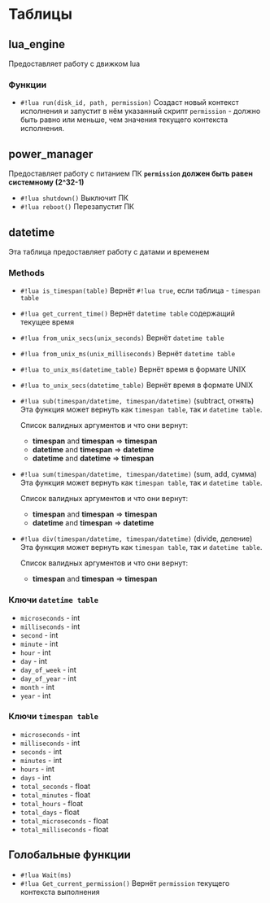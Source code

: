 # Таблицы
## lua_engine
Предоставляет работу с движком lua
### Функции
- `#!lua run(disk_id, path, permission)`
    Создаст новый контекст исполнения и запустит в нём указанный скрипт
    `permission` - должно быть равно или меньше, чем значения текущего контекста исполнения.

## power_manager
Предоставляет работу с питанием ПК **`permission` должен быть равен системному (2^32-1)**
- `#!lua shutdown()`
    Выключит ПК
- `#!lua reboot()`
    Перезапустит ПК

## datetime
Эта таблица предоставляет работу с датами и временем
### Methods
- `#!lua is_timespan(table)`
    Вернёт `#!lua true`, если таблица - `timespan table`
- `#!lua get_current_time()`
    Вернёт `datetime table` содержащий текущее время
- `#!lua from_unix_secs(unix_seconds)`
    Вернёт `datetime table`
- `#!lua from_unix_ms(unix_milliseconds)`
    Вернёт `datetime table`
- `#!lua to_unix_ms(datetime_table)`
    Вернёт время в формате UNIX
- `#!lua to_unix_secs(datetime_table)`
    Вернёт время в формате UNIX
- `#!lua sub(timespan/datetime, timespan/datetime)`
    (subtract, отнять)
    Эта функция может вернуть как `timespan table`, так и `datetime table`.
    
    Список валидных аргументов и что они вернут:
    - **timespan** and **timespan** => **timespan**
    - **datetime** and **timespan** => **datetime**
    - **datetime** and **datetime** => **timespan**
- `#!lua sum(timespan/datetime, timespan/datetime)`
    (sum, add, сумма)
    Эта функция может вернуть как `timespan table`, так и `datetime table`.
    
    Список валидных аргументов и что они вернут:
    - **timespan** and **timespan** => **timespan**
    - **datetime** and **timespan** => **datetime**
- `#!lua div(timespan/datetime, timespan/datetime)`
    (divide, деление)
    Эта функция может вернуть как `timespan table`, так и `datetime table`.
    
    Список валидных аргументов и что они вернут:
    - **timespan** and **timespan** => **timespan**

### Ключи `datetime table`
- `microseconds` - int
- `milliseconds` - int
- `second` - int
- `minute` - int
- `hour` - int
- `day` - int
- `day_of_week` - int
- `day_of_year` - int
- `month` - int
- `year` - int

### Ключи `timespan table`
- `microseconds` - int
- `milliseconds` - int
- `seconds` - int
- `minutes` - int
- `hours` - int
- `days` - int
- `total_seconds` - float
- `total_minutes` - float
- `total_hours` - float
- `total_days` - float
- `total_microseconds` - float
- `total_milliseconds` - float


## Голобальные функции
- `#!lua Wait(ms)`
- `#!lua Get_current_permission()` 
    Вернёт `permission` текущего контекста выполнения
